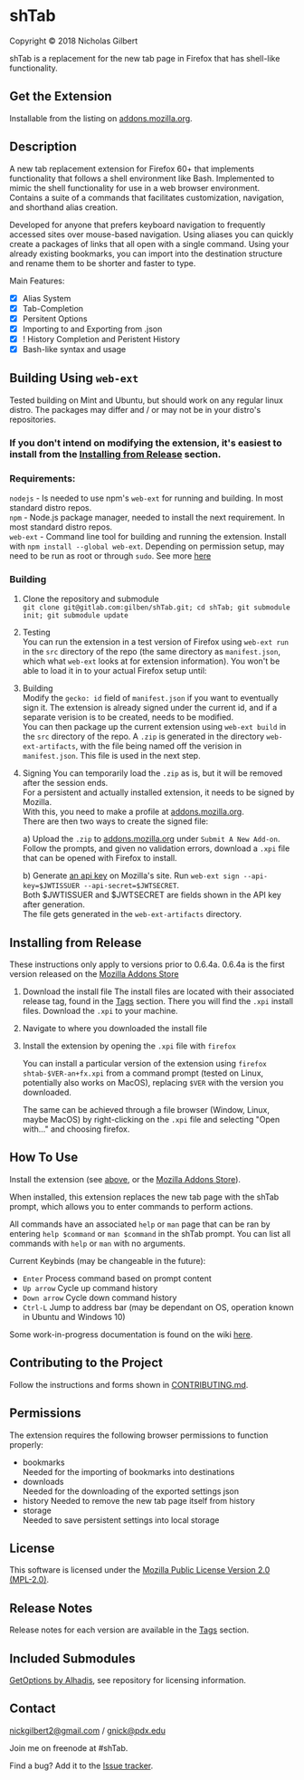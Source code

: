 # shTab
Copyright © 2018 Nicholas Gilbert

shTab is a replacement for the new tab page in Firefox that has shell-like functionality.

## Get the Extension

Installable from the listing on [addons.mozilla.org](https://addons.mozilla.org/en-US/firefox/addon/shtab/).

## Description
A new tab replacement extension for Firefox 60+ that implements functionality that follows a shell environment like Bash. Implemented to mimic the shell functionality for use in a web browser environment. Contains a suite of a commands that facilitates customization, navigation, and shorthand alias creation.    

Developed for anyone that prefers keyboard navigation to frequently accessed sites over mouse-based navigation. Using aliases you can quickly create a packages of links that all open with a single command. Using your already existing bookmarks, you can import into the destination structure and rename them to be shorter and faster to type.

Main Features:
- [x] Alias System    
- [x] Tab-Completion
- [x] Persitent Options
- [x] Importing to and Exporting from .json
- [x] ! History Completion and Peristent History
- [x] Bash-like syntax and usage

## Building Using `web-ext`
Tested building on Mint and Ubuntu, but should work on any regular linux distro. The packages may differ and / or may not be in your distro's repositories.    

### **If you don't intend on modifying the extension, it's easiest to install from the [Installing from Release](#installing-from-release) section.**

### Requirements:   
`nodejs` - Is needed to use npm's `web-ext` for running and building. In most standard distro repos.    
`npm` - Node.js package manager, needed to install the next requirement. In most standard distro repos.     
`web-ext` - Command line tool for building and running the extension. Install with `npm install --global web-ext`. Depending on permission setup, may need to be run as root or through `sudo`. See more [here](https://developer.mozilla.org/en-US/docs/Mozilla/Add-ons/WebExtensions/Getting_started_with_web-ext)

### Building
1. Clone the repository and submodule  
    `git clone git@gitlab.com:gilben/shTab.git; cd shTab; git submodule init; git submodule update`
2. Testing    
    You can run the extension in a test version of Firefox using `web-ext run` in the `src` directory of the repo (the same directory as `manifest.json`, which what `web-ext` looks at for extension information). You won't be able to load it in to your actual Firefox setup until:
3. Building     
    Modify the `gecko: id` field of `manifest.json` if you want to eventually sign it. The extension is already signed under the current id, and if a separate verision is to be created, needs to be modified.     
    You can then package up the current extension using `web-ext build` in the `src` directory of the repo. A `.zip` is generated in the directory `web-ext-artifacts`, with the file being named off the verision in `manifest.json`. This file is used in the next step.
4. Signing
    You can temporarily load the `.zip` as is, but it will be removed after the session ends.     
    For a persistent and actually installed extension, it needs to be signed by Mozilla.     
    With this, you need to make a profile at [addons.mozilla.org](addons.mozilla.org).      
    There are then two ways to create the signed file:    

    a) Upload the `.zip` to [addons.mozilla.org](addons.mozilla.org) under `Submit A New Add-on`. Follow the prompts, and given no validation errors, download a `.xpi` file that can be opened with Firefox to install.    

    b) Generate [an api key](https://addons.mozilla.org/en-US/developers/addon/api/key) on Mozilla's site. Run `web-ext sign --api-key=$JWTISSUER --api-secret=$JWTSECRET`.  
    Both $JWTISSUER and $JWTSECRET are fields shown in the API key after generation.    
    The file gets generated in the `web-ext-artifacts` directory.

## Installing from Release

These instructions only apply to versions prior to 0.6.4a. 0.6.4a is the first version released on the [Mozilla Addons Store](https://addons.mozilla.org/en-US/firefox/addon/shtab/)

1. Download the install file
    The install files are located with their associated release tag, found in the [Tags](https://gitlab.com/gilben/shTab/tags) section. There you will find the `.xpi` install files. Download the `.xpi` to your machine.

2. Navigate to where you downloaded the install file

3. Install the extension by opening the `.xpi` file with `firefox`

    You can install a particular version of the extension using `firefox shtab-$VER-an+fx.xpi` from a command prompt (tested on Linux, potentially also works on MacOS), replacing `$VER` with the version you downloaded.

    The same can be achieved through a file browser (Window, Linux, maybe MacOS) by right-clicking on the `.xpi` file and selecting "Open with..." and choosing firefox.

## How To Use
Install the extension (see [above](#installing-from-release), or the [Mozilla Addons Store](https://addons.mozilla.org/en-US/firefox/addon/shtab/)).

When installed, this extension replaces the new tab page with the shTab prompt, which allows you to enter commands to perform actions.

All commands have an associated `help` or `man` page that can be ran by entering `help $command` or `man $command` in the shTab prompt.
You can list all commands with `help` or `man` with no arguments.

Current Keybinds (may be changeable in the future):

- `Enter` Process command based on prompt content
- `Up arrow` Cycle up command history
- `Down arrow` Cycle down command history
- `Ctrl-L` Jump to address bar (may be dependant on OS, operation known in Ubuntu and Windows 10)

Some work-in-progress documentation is found on the wiki [here](https://gitlab.com/gilben/shTab/wikis/home).

## Contributing to the Project
Follow the instructions and forms shown in [CONTRIBUTING.md](./CONTRIBUTING.md).

## Permissions
The extension requires the following browser permissions to function properly:

- bookmarks    
    Needed for the importing of bookmarks into destinations
- downloads    
    Needed for the downloading of the exported settings json
- history
    Needed to remove the new tab page itself from history
- storage    
    Needed to save persistent settings into local storage


## License
This software is licensed under the [Mozilla Public License Version 2.0 (MPL-2.0)](./LICENSE).

## Release Notes
Release notes for each version are available in the [Tags](https://gitlab.com/gilben/shTab/tags) section.

## Included Submodules
[GetOptions by Alhadis](https://github.com/Alhadis/GetOptions), see repository for licensing information.


## Contact
<nickgilbert2@gmail.com> / <gnick@pdx.edu>

Join me on freenode at #shTab.

Find a bug? Add it to the [Issue tracker](https://gitlab.com/gilben/shTab/issues).